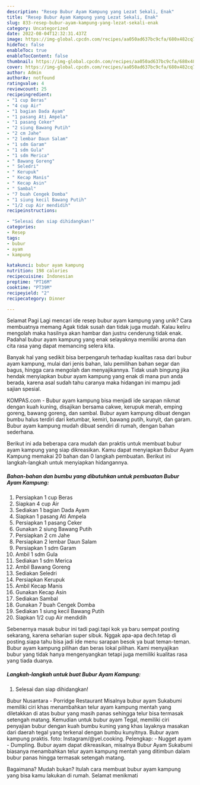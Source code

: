 ```yaml
---
description: "Resep Bubur Ayam Kampung yang Lezat Sekali, Enak"
title: "Resep Bubur Ayam Kampung yang Lezat Sekali, Enak"
slug: 833-resep-bubur-ayam-kampung-yang-lezat-sekali-enak
category: Uncategorized
date: 2022-08-04T12:32:31.437Z
image: https://img-global.cpcdn.com/recipes/aa050ad637bc9cfa/680x482cq70/bubur-ayam-kampung-foto-resep-utama.jpg
hideToc: false
enableToc: true
enableTocContent: false
thumbnail: https://img-global.cpcdn.com/recipes/aa050ad637bc9cfa/680x482cq70/bubur-ayam-kampung-foto-resep-utama.jpg
cover: https://img-global.cpcdn.com/recipes/aa050ad637bc9cfa/680x482cq70/bubur-ayam-kampung-foto-resep-utama.jpg
author: Admin
authorAv: notfound
ratingvalue: 4
reviewcount: 25
recipeingredient:
- "1 cup Beras"
- "4 cup Air"
- "1 bagian Dada Ayam"
- "1 pasang Ati Ampela"
- "1 pasang Ceker"
- "2 siung Bawang Putih"
- "2 cm Jahe"
- "2 lembar Daun Salam"
- "1 sdm Garam"
- "1 sdm Gula"
- "1 sdm Merica"
- " Bawang Goreng"
- " Seledri"
- " Kerupuk"
- " Kecap Manis"
- " Kecap Asin"
- " Sambal"
- "7 buah Cengek Domba"
- "1 siung kecil Bawang Putih"
- "1/2 cup Air mendidih"
recipeinstructions:

- "Selesai dan siap dihidangkan!"
categories:
- Resep
tags:
- bubur
- ayam
- kampung

katakunci: bubur ayam kampung 
nutrition: 198 calories
recipecuisine: Indonesian
preptime: "PT16M"
cooktime: "PT39M"
recipeyield: "2"
recipecategory: Dinner

---
```



Selamat Pagi Lagi mencari ide resep bubur ayam kampung yang unik? Cara membuatnya memang Agak tidak susah dan tidak juga mudah. Kalau keliru mengolah maka hasilnya akan hambar dan justru cenderung tidak enak. Padahal bubur ayam kampung yang enak selayaknya memiliki aroma dan cita rasa yang dapat memancing selera kita.


Banyak hal yang sedikit bisa berpengaruh terhadap kualitas rasa dari bubur ayam kampung, mulai dari jenis bahan, lalu pemilihan bahan segar dan bagus, hingga cara mengolah dan menyajikannya. Tidak usah bingung jika hendak menyiapkan bubur ayam kampung yang enak di mana pun anda berada, karena asal sudah tahu caranya maka hidangan ini mampu jadi sajian spesial.

KOMPAS.com - Bubur ayam kampung bisa menjadi ide sarapan nikmat dengan kuah kuning, disajikan bersama cakwe, kerupuk merah, emping goreng, bawang goreng, dan sambal. Bubur ayam kampung dibuat dengan bumbu halus terdiri dari ketumbar, kemiri, bawang putih, kunyit, dan garam. Bubur ayam kampung mudah dibuat sendiri di rumah, dengan bahan sederhana.


Berikut ini ada beberapa cara mudah dan praktis untuk membuat bubur ayam kampung yang siap dikreasikan. Kamu dapat menyiapkan Bubur Ayam Kampung memakai 20 bahan dan 0 langkah pembuatan. Berikut ini langkah-langkah untuk menyiapkan hidangannya.

<!--inarticleads1-->

##### Bahan-bahan dan bumbu yang dibutuhkan untuk pembuatan Bubur Ayam Kampung:

1. Persiapkan 1 cup Beras
1. Siapkan 4 cup Air
1. Sediakan 1 bagian Dada Ayam
1. Siapkan 1 pasang Ati Ampela
1. Persiapkan 1 pasang Ceker
1. Gunakan 2 siung Bawang Putih
1. Persiapkan 2 cm Jahe
1. Persiapkan 2 lembar Daun Salam
1. Persiapkan 1 sdm Garam
1. Ambil 1 sdm Gula
1. Sediakan 1 sdm Merica
1. Ambil  Bawang Goreng
1. Sediakan  Seledri
1. Persiapkan  Kerupuk
1. Ambil  Kecap Manis
1. Gunakan  Kecap Asin
1. Sediakan  Sambal
1. Gunakan 7 buah Cengek Domba
1. Sediakan 1 siung kecil Bawang Putih
1. Siapkan 1/2 cup Air mendidih


Sebenernya masak bubur ini tadi pagi.tapi kok ya baru sempat posting sekarang, karena seharian super sibuk. Nggak apa-apa dech.tetap di posting.siapa tahu bisa jadi ide menu sarapan besok ya buat teman-teman. Bubur ayam kampung pilihan dan beras lokal pilihan. Kami menyajikan bubur yang tidak hanya mengenyangkan tetapi juga memiliki kualitas rasa yang tiada duanya. 

<!--inarticleads2-->

##### Langkah-langkah untuk buat Bubur Ayam Kampung:


1. Selesai dan siap dihidangkan!

Bubur Nusantara - Porridge Restaurant Misalnya bubur ayam Sukabumi memiliki ciri khas menambahkan telur ayam kampung mentah yang diletakkan di atas bubur yang masih panas sehingga telur bisa termasak setengah matang. Kemudian untuk bubur ayam Tegal, memiliki ciri penyajian bubur dengan kuah bumbu kuning yang khas layaknya masakan dari daerah tegal yang terkenal dengan bumbu kunyitnya. Bubur ayam kampung praktis. foto: Instagram/@yel.cooking. Pelengkap: - Nugget ayam - Dumpling. Bubur ayam dapat dikreasikan, misalnya Bubur Ayam Sukabumi biasanya menambahkan telur ayam kampung mentah yang ditimbun dalam bubur panas hingga termasak setengah matang. 

Bagaimana? Mudah bukan? Itulah cara membuat bubur ayam kampung yang bisa kamu lakukan di rumah. Selamat menikmati
